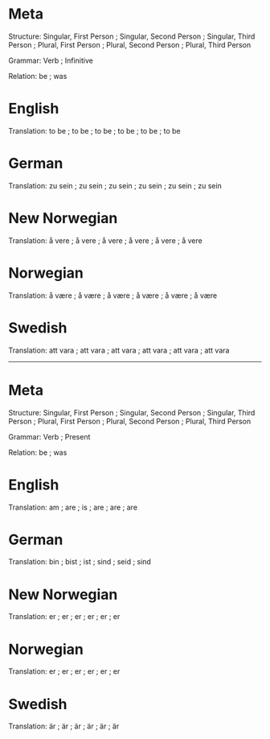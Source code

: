 Meta
====

Structure: Singular, First Person ; Singular, Second Person ; Singular, Third Person ;
           Plural, First Person   ; Plural, Second Person   ; Plural, Third Person

Grammar:   Verb ; Infinitive

Relation:  be ; was



English
=======

Translation: to be ; to be ; to be ;
             to be ; to be ; to be



German
======

Translation: zu sein ; zu sein ; zu sein ;
             zu sein ; zu sein ; zu sein



New Norwegian
=============

Translation: å vere ; å vere ; å vere ;
             å vere ; å vere ; å vere



Norwegian
=========

Translation: å være ; å være ; å være ;
             å være ; å være ; å være



Swedish
=======

Translation: att vara ; att vara ; att vara ;
             att vara ; att vara ; att vara



--------------------------------------------------------------------------------

Meta
====

Structure: Singular, First Person ; Singular, Second Person ; Singular, Third Person ;
           Plural, First Person   ; Plural, Second Person   ; Plural, Third Person

Grammar:   Verb ; Present

Relation:  be ; was



English
=======

Translation: am  ; are ; is  ;
             are ; are ; are



German
======

Translation: bin  ; bist ; ist  ;
             sind ; seid ; sind



New Norwegian
=============

Translation: er ; er ; er ;
             er ; er ; er



Norwegian
=========

Translation: er ; er ; er ;
             er ; er ; er



Swedish
=======

Translation: är ; är ; är ;
             är ; är ; är

